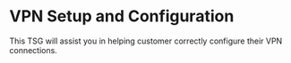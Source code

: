 <properties pageTitle="VPN Setup and Configuration"
            description="VPN Setup and Configuration"
            service="Microsoft.Network"
            resource="Microsoft.Network/virtualNetworkGateways"
            authors="chadmat"
            ms.author="chadmath"
            displayOrder=""
            selfHelpType="TSG_Description"
            supportTopicIds=""
            resourceTags=""
            productPesIds=""
            cloudEnvironments="public, fairfax, usnat, ussec"
            articleId="a1b8fb22-93cb-42da-b71f-f04d445e1453"
            ownershipId="Centennial_CloudNet_AzureVPNGateway" />

# VPN Setup and Configuration

This TSG will assist you in helping customer correctly configure their VPN connections.
